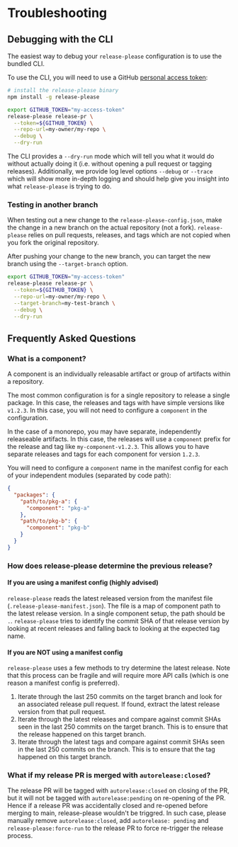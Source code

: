 # Troubleshooting

## Debugging with the CLI

The easiest way to debug your `release-please` configuration is to use the bundled
CLI. 

To use the CLI, you will need to use a GitHub
[personal access token](https://docs.github.com/en/authentication/keeping-your-account-and-data-secure/creating-a-personal-access-token):

```bash
# install the release-please binary
npm install -g release-please

export GITHUB_TOKEN="my-access-token"
release-please release-pr \
  --token=${GITHUB_TOKEN} \
  --repo-url=my-owner/my-repo \
  --debug \
  --dry-run
```

The CLI provides a `--dry-run` mode which will tell you what it would do without
actually doing it (i.e. without opening a pull request or tagging releases).
Additionally, we provide log level options `--debug` or `--trace` which will
show more in-depth logging and should help give you insight into what `release-please`
is trying to do.

### Testing in another branch

When testing out a new change to the `release-please-config.json`, make the change
in a new branch on the actual repository (not a fork). `release-please` relies on
pull requests, releases, and tags which are not copied when you fork the original
repository.

After pushing your change to the new branch, you can target the new branch using
the `--target-branch` option.

```bash
export GITHUB_TOKEN="my-access-token"
release-please release-pr \
  --token=${GITHUB_TOKEN} \
  --repo-url=my-owner/my-repo \
  --target-branch=my-test-branch \
  --debug \
  --dry-run
```

## Frequently Asked Questions

### What is a component?

A component is an individually releasable artifact or group of
artifacts within a repository.

The most common configuration is for a single repository to
release a single package. In this case, the releases and tags
with have simple versions like `v1.2.3`. In this case, you
will not need to configure a `component` in the configuration.

In the case of a monorepo, you may have separate, independently
releaseable artifacts. In this case, the releases will use a
`component` prefix for the release and tag like
`my-component-v1.2.3`. This allows you to have separate releases
and tags for each component for version `1.2.3`.

You will need to configure a `component` name in the manifest
config for each of your independent modules (separated by
code path):

```json
{
  "packages": {
    "path/to/pkg-a": {
      "component": "pkg-a"
    },
    "path/to/pkg-b": {
      "component": "pkg-b"
    }
  }
}
```

### How does release-please determine the previous release?

#### If you are using a manifest config (highly advised)

`release-please` reads the latest released version from the
manifest file (`.release-please-manifest.json`). The file is a map
of component path to the latest release version. In a single
component setup, the path should be `.`. `release-please` tries to
identify the commit SHA of that release version by looking at
recent releases and falling back to looking at the expected tag name.

#### If you are NOT using a manifest config

`release-please` uses a few methods to try determine the latest
release. Note that this process can be fragile and will require
more API calls (which is one reason a manifest config is preferred).

1. Iterate through the last 250 commits on the target branch and
   look for an associated release pull request. If found, extract
   the latest release version from that pull request.
2. Iterate through the latest releases and compare against commit
   SHAs seen in the last 250 commits on the target branch. This
   is to ensure that the release happened on this target branch.
3. Iterate through the latest tags and compare against commit
   SHAs seen in the last 250 commits on the branch. This is to
   ensure that the tag happened on this target branch.

### What if my release PR is merged with `autorelease:closed`?
The release PR will be tagged with `autorelease:closed` on closing of the PR, but it will not be tagged with `autorelease:pending` on re-opening of the PR. Hence if a release PR was accidentally closed and re-opened before merging to main, release-please wouldn't be triggred. In such case, please manually remove `autorelease:closed`, add `autorelease: pending` and `release-please:force-run` to the release PR to force re-trigger the release process.
